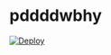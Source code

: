 # pddddwbhy

[![Deploy](https://www.herokucdn.com/deploy/button.png)](https://dashboard.heroku.com/new?template=https://github.com/LinnanaA/pddddwbhy)
